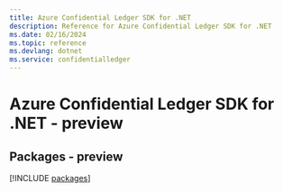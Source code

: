 ```yaml
---
title: Azure Confidential Ledger SDK for .NET
description: Reference for Azure Confidential Ledger SDK for .NET
ms.date: 02/16/2024
ms.topic: reference
ms.devlang: dotnet
ms.service: confidentialledger
---
```

# Azure Confidential Ledger SDK for .NET - preview
## Packages - preview
[!INCLUDE [packages](confidential-ledger-index.md)]